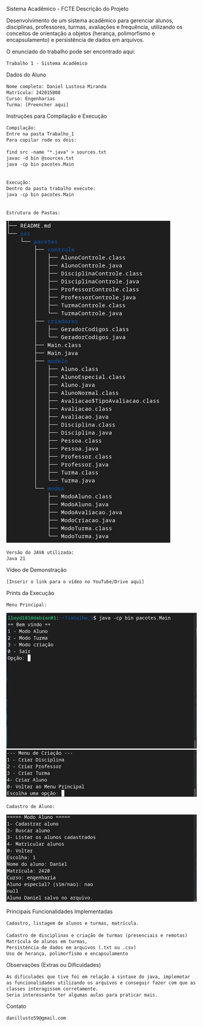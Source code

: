 Sistema Acadêmico - FCTE
Descrição do Projeto

Desenvolvimento de um sistema acadêmico para gerenciar alunos, disciplinas, professores, turmas, avaliações e frequência, utilizando os conceitos de orientação a objetos (herança, polimorfismo e encapsulamento) e persistência de dados em arquivos.

O enunciado do trabalho pode ser encontrado aqui:

    Trabalho 1 - Sistema Acadêmico

Dados do Aluno

    Nome completo: Daniel Lustosa Miranda
    Matrícula: 242015808
    Curso: Engenharias
    Turma: [Preencher aqui]

Instruções para Compilação e Execução

    Compilação:
    Entre na pasta Trabalho_1
    Para copilar rode os dois:

    find src -name "*.java" > sources.txt
    javac -d bin @sources.txt
    java -cp bin pacotes.Main


    Execução:
    Dentro da pasta trabalho execute:
    java -cp bin pacotes.Main


    Estrutura de Pastas:

![arvore](imagens/arvore.png)
    
    
    Versão do JAVA utilizada:
    Java 21

Vídeo de Demonstração

    [Inserir o link para o vídeo no YouTube/Drive aqui]

Prints da Execução

    Menu Principal:
![imagen](imagens/menuPrincipal.png)
![imagem](imagens/menuCriacao.png)

    Cadastro de Aluno:

![imagen](imagens/cadastroAluno.png)



Principais Funcionalidades Implementadas

    Cadastro, listagem de alunos e turmas, matrícula.

    Cadastro de disciplinas e criação de turmas (presenciais e remotas)
    Matrícula de alunos em turmas,
    Persistência de dados em arquivos (.txt ou .csv)
    Uso de herança, polimorfismo e encapsulamento

Observações (Extras ou Dificuldades)

    As dificulades que tive foi em relação a sintaxe do java, implemetar as funcionalidades utilizando os arquivos e conseguir fazer com que as classes interagissem corretamente. 
    Seria interessante ter algumas aulas para praticar mais.

Contato

    danillusto59@gmail.com